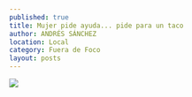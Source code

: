 ```yaml
---
published: true
title: Mujer pide ayuda... pide para un taco
author: ANDRÉS SÁNCHEZ
location: Local
category: Fuera de Foco
layout: posts
---
```


![](http://i.imgur.com/E3T8UNzm.jpg)
